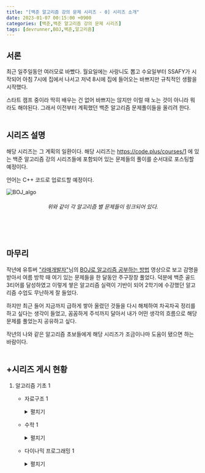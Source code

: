 ```yaml
---
title: "[백준 알고리즘 강의 문제 시리즈 - 0] 시리즈 소개"
date: 2023-01-07 00:15:00 +0900
categories: [백준,백준 알고리즘 강의 문제 시리즈]
tags: [devrunner,BOJ,백준,알고리즘]
---
```


서론
---
최근 일주일동안 여러모로 바빴다. 월요일에는 사랑니도 뽑고 수요일부터 SSAFY가 시작되어 아침 7시에 집에서 나서고 저녁 8시에 집에 들어오는 바쁘지만 규칙적인 생활을 시작했다.<br/>

스타트 캠프 중이라 딱히 배우는 건 없어 바쁘지는 않지만 이럴 때 노는 것이 아니라 뭐라도 해야된다. 그래서 이전부터 계획했던 백준 알고리즘 문제풀이들을 올리려 한다.<br/><br/>

시리즈 설명
---
해당 시리즈는 그 계획의 일환이다. 해당 시리즈는 <https://code.plus/courses/1> 에 있는 백준 알고리즘 강의 시리즈들에 포함되어 있는 문제들의 풀이를 순서대로 포스팅할 예정이다.<br/>

언어는 C++ 코드로 업로드할 예정이다.<br/>

![BOJ_algo](https://user-images.githubusercontent.com/87963766/211045259-4e08f53c-e794-4ae8-98a9-19ea3a423840.png)
###### <center>위와 같이 각 알고리즘 별 문제들이 링크되어 있다.<center>
<br/><br/>

마무리
---
작년에 유튜버 ["라매개발자"](https://www.youtube.com/@lamedev)님의 [BOJ로 알고리즘 공부하는 방법](https://youtu.be/H6z1_tnyhp0) 영상으로 보고 감명을 받아서 여름 방학 때 여기 있는 문제들을 한 달동안 주구장창 풀었다. 덕분에 백준 골드 3티어를 달성하였고 이렇게 쌓은 알고리즘 실력이 기반이 되어 2학기에 수강했던 알고리즘 수업도 무난하게 잘 들었다.<br/>

하지만 최근 들어 지금까지 급하게 쌓아 올렸던 것들을 다시 해체하여 차곡차곡 정리를 하고 싶다는 생각이 들었고, 꼼꼼하게 주석까지 달아서 내가 어떤 생각의 흐름으로 해당 문제를 풀었는지 공유하고 싶다.<br/>

작년의 나와 같은 알고리즘 초보들에게 해당 시리즈가 조금이나마 도움이 됐으면 하는 바람이다.<br/><br/>

+시리즈 게시 현황
---
1. 알고리즘 기초 1
    - 자료구조 1
        <details>
        <summary>펼치기</summary>
        <div markdown="1">

        - [x] [스택](https://baejw0111.github.io/posts/BOJ-series-1-10828/)
        - [x] [단어 뒤집기](https://baejw0111.github.io/posts/BOJ-series-2-9093/)
        - [x] [괄호](https://baejw0111.github.io/posts/BOJ-series-3-9012/)
        - [x] [스택 수열](https://baejw0111.github.io/posts/BOJ-series-4-1874/)
        - [x] [에디터](https://baejw0111.github.io/posts/BOJ-series-5-1406/)
        - [x] [큐](https://baejw0111.github.io/posts/BOJ-series-6-10845/)
        - [x] [조세퍼스 문제](https://baejw0111.github.io/posts/BOJ-series-7-1158/)
        - [x] [덱](https://baejw0111.github.io/posts/BOJ-series-8-1158/)
        - [x] [단어 뒤집기 2](https://baejw0111.github.io/posts/BOJ-series-9-17413/)
        - [x] [쇠막대기](https://baejw0111.github.io/posts/BOJ-series-10-10799/)
        - [x] [오큰수](https://baejw0111.github.io/posts/BOJ-series-11-17298/)
        - [x] [오등큰수](https://baejw0111.github.io/posts/BOJ-series-12-17299/)
        - [x] 후위 표기식2(https://baejw0111.github.io/posts/BOJ-series-13-1935/)
        - [ ] 후위 표기식
        - [ ] 알파벳 개수
        - [ ] 알파벳 찾기
        - [ ] 문자열 분석
        - [ ] 단어 길이 재기
        - [ ] ROT13
        - [ ] 네 수
        - [ ] 접미사 배열

        </div>
        </details>

    - 수학 1
        <details>
        <summary>펼치기</summary>
        <div markdown="1">

        - [ ] 나머지
        - [ ] 최대공약수와 최소공배수
        - [ ] 최소공배수
        - [ ] 소수 찾기
        - [ ] 소수 구하기
        - [ ] 골드바흐의 추측
        - [ ] 팩토리얼
        - [ ] 팩토리얼 0의 개수
        - [ ] 조합 0의 개수
        - [ ] GCD 합
        - [ ] 숨바꼭질 6
        - [ ] 2진수 8진수
        - [ ] 8진수 2진수
        - [ ] -2진수
        - [ ] 골드바흐 파티션
        - [ ] 진법 변환 2
        - [ ] 진법 변환
        - [ ] Base Conversion
        - [ ] 소인수분해

        </div>
        </details>

    - 다이나믹 프로그래밍 1
        <details>
        <summary>펼치기</summary>
        <div markdown="1">

        - [ ] 1로 만들기
        - [ ] 2×n 타일링
        - [ ] 2×n 타일링 2
        - [ ] 1, 2, 3 더하기
        - [ ] 카드 구매하기
        - [ ] 카드 구매하기 2
        - [ ] 1, 2, 3 더하기 5
        - [ ] 쉬운 계단 수
        - [ ] 이친수
        - [ ] 가장 긴 증가하는 부분 수열
        - [ ] 가장 긴 증가하는 부분 수열 4
        - [ ] 연속합
        - [ ] 제곱수의 합
        - [ ] 합분해
        - [ ] 1, 2, 3 더하기 3
        - [ ] RGB거리
        - [ ] 동물원
        - [ ] 오르막 수
        - [ ] 스티커
        - [ ] 포도주 시식
        - [ ] 정수 삼각형
        - [ ] 가장 큰 증가 부분 수열
        - [ ] 가장 긴 감소하는 부분 수열
        - [ ] 가장 긴 바이토닉 부분 수열
        - [ ] 연속합 2
        - [ ] 타일 채우기
        - [ ] 동물원
        - [ ] RGB거리 2
        - [ ] 합분해

        </div>
        </details>